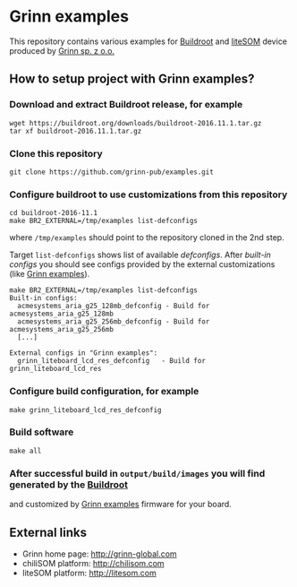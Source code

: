 # Grinn examples

This repository contains various examples for [Buildroot][Buildroot] and [liteSOM][liteSOM]
device produced by [Grinn sp. z o.o.][Grinn]

## How to setup project with Grinn examples?

### Download and extract Buildroot release, for example

    wget https://buildroot.org/downloads/buildroot-2016.11.1.tar.gz
    tar xf buildroot-2016.11.1.tar.gz

### Clone this repository

    git clone https://github.com/grinn-pub/examples.git

### Configure buildroot to use customizations from this repository

    cd buildroot-2016-11.1
    make BR2_EXTERNAL=/tmp/examples list-defconfigs

where `/tmp/examples` should point to the repository cloned in the 2nd step.

Target `list-defconfigs` shows list of available _defconfigs_. After _built-in configs_ you 
should see configs provided by the external customizations (like [Grinn examples][Grinn examples]).


    make BR2_EXTERNAL=/tmp/examples list-defconfigs
    Built-in configs:
      acmesystems_aria_g25_128mb_defconfig - Build for acmesystems_aria_g25_128mb
      acmesystems_aria_g25_256mb_defconfig - Build for acmesystems_aria_g25_256mb
      [...]
      
    External configs in "Grinn examples":
      grinn_liteboard_lcd_res_defconfig   - Build for grinn_liteboard_lcd_res

### Configure build configuration, for example

    make grinn_liteboard_lcd_res_defconfig
    
### Build software

    make all

### After successful build in `output/build/images` you will find generated by the [Buildroot][Buildroot]
   and customized by [Grinn examples][Grinn examples] firmware for your board.
 

## External links

* Grinn home page: http://grinn-global.com
* chiliSOM platform: http://chilisom.com
* liteSOM platform: http://litesom.com


[Grinn examples]: https://github.com/grinn-pub/examples.git
[liteSOM]: http://litesom.com/
[Buildroot]: https://buildroot.org/
[Grinn]: http://grinn-global.com/
